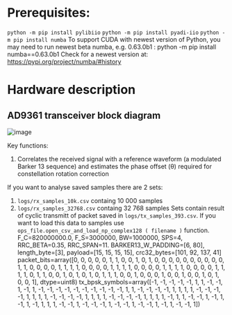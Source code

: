 # Prerequisites:
`python -m pip install pylibiio`
`python -m pip install pyadi-iio`
`python -m pip install numba`
To support CUDA with newest version of Python, you may need to run newest beta numba, e.g. 0.63.0b1 : python -m pip install numba==0.63.0b1
Check for a newest version at: https://pypi.org/project/numba/#history

# Hardware description
## AD9361 transceiver block diagram
![image](https://github.com/user-attachments/assets/aa3e2089-f667-406d-b144-5c89a048f7e0)

Key functions:
1. Correlates the received signal with a reference waveform (a modulated Barker 13 sequence) and estimates the phase offset (θ) required for constellation rotation correction


If you want to analyse saved samples there are 2 sets:
1. `logs/rx_samples_10k.csv` containg 10 000 samples
1. `logs/rx_samples_32768.csv` containg 32 768 samples
Sets contain result of cyclic transmitt of packet saved in `logs/tx_samples_393.csv`. If you want to load this data to samples use `ops_file.open_csv_and_load_np_complex128 ( filename )` function.
F_C=820000000.0, F_S=3000000, BW=1000000, SPS=4, RRC_BETA=0.35, RRC_SPAN=11.
BARKER13_W_PADDING=[6, 80], length_byte=[3], payload=[15, 15, 15, 15], crc32_bytes=[101, 92, 137, 41]
packet_bits=array([0, 0, 0, 0, 0, 1, 1, 0, 0, 1, 0, 1, 0, 0, 0, 0, 0, 0, 0, 0, 0, 0,
       1, 1, 0, 0, 0, 0, 1, 1, 1, 1, 0, 0, 0, 0, 1, 1, 1, 1, 0, 0, 0, 0,
       1, 1, 1, 1, 0, 0, 0, 0, 1, 1, 1, 1, 0, 1, 1, 0, 0, 1, 0, 1, 0, 1,
       0, 1, 1, 1, 0, 0, 1, 0, 0, 0, 1, 0, 0, 1, 0, 0, 1, 0, 1, 0, 0, 1],
      dtype=uint8)
tx_bpsk_symbols=array([-1, -1, -1, -1, -1,  1,  1, -1, -1,  1, -1,  1, -1, -1, -1, -1, -1,
       -1, -1, -1, -1, -1,  1,  1, -1, -1, -1, -1,  1,  1,  1,  1, -1, -1,
       -1, -1,  1,  1,  1,  1, -1, -1, -1, -1,  1,  1,  1,  1, -1, -1, -1,
       -1,  1,  1,  1,  1, -1,  1,  1, -1, -1,  1, -1,  1, -1,  1, -1,  1,
        1,  1, -1, -1,  1, -1, -1, -1,  1, -1, -1,  1, -1, -1,  1, -1,  1,
       -1, -1,  1])
